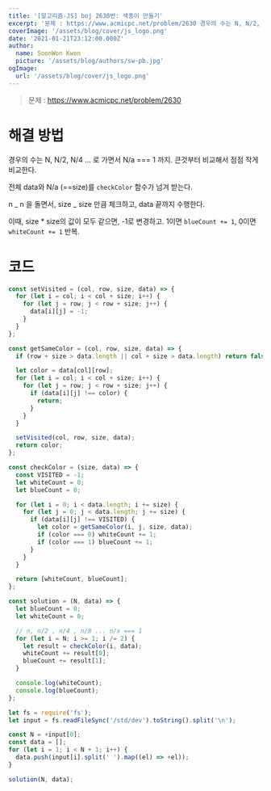 ```yaml
---
title: '[알고리즘-JS] boj 2630번: 색종이 만들기'
excerpt: '문제 : https://www.acmicpc.net/problem/2630 경우의 수는 N, N/2, N/4 ... 로 가면서 N/a === 1 까지. 큰것부터 비교해서 점점 작게 비교한다. 전체 data와 N/a (==size)를 `checkColor` 함수가 넘겨 받는다. n _ n 을 돌면서, size _ size 만큼 체크하고, data 끝까지 수행한다.'
coverImage: '/assets/blog/cover/js_logo.png'
date: '2021-01-21T23:12:00.000Z'
author:
  name: SoonWon Kwon
  picture: '/assets/blog/authors/sw-pb.jpg'
ogImage:
  url: '/assets/blog/cover/js_logo.png'
---
```


> 문제 : https://www.acmicpc.net/problem/2630

# 해결 방법

경우의 수는 N, N/2, N/4 ... 로 가면서 N/a === 1 까지. 큰것부터 비교해서 점점 작게 비교한다.

전체 data와 N/a (==size)를 `checkColor` 함수가 넘겨 받는다.

n _ n 을 돌면서, size _ size 만큼 체크하고, data 끝까지 수행한다.

이때, size \* size의 값이 모두 같으면, -1로 변경하고. 1이면 `blueCount += 1`, 0이면 `whiteCount += 1` 반복.

# 코드

```javascript
const setVisited = (col, row, size, data) => {
  for (let i = col; i < col + size; i++) {
    for (let j = row; j < row + size; j++) {
      data[i][j] = -1;
    }
  }
};

const getSameColor = (col, row, size, data) => {
  if (row + size > data.length || col + size > data.length) return false;

  let color = data[col][row];
  for (let i = col; i < col + size; i++) {
    for (let j = row; j < row + size; j++) {
      if (data[i][j] !== color) {
        return;
      }
    }
  }

  setVisited(col, row, size, data);
  return color;
};

const checkColor = (size, data) => {
  const VISITED = -1;
  let whiteCount = 0;
  let blueCount = 0;

  for (let i = 0; i < data.length; i += size) {
    for (let j = 0; j < data.length; j += size) {
      if (data[i][j] !== VISITED) {
        let color = getSameColor(i, j, size, data);
        if (color === 0) whiteCount += 1;
        if (color === 1) blueCount += 1;
      }
    }
  }

  return [whiteCount, blueCount];
};

const solution = (N, data) => {
  let blueCount = 0;
  let whiteCount = 0;

  // n, n/2 , n/4 , n/8 ... n/x === 1
  for (let i = N; i >= 1; i /= 2) {
    let result = checkColor(i, data);
    whiteCount += result[0];
    blueCount += result[1];
  }

  console.log(whiteCount);
  console.log(blueCount);
};

let fs = require('fs');
let input = fs.readFileSync('/std/dev').toString().split('\n');

const N = +input[0];
const data = [];
for (let i = 1; i < N + 1; i++) {
  data.push(input[i].split(' ').map((el) => +el));
}

solution(N, data);
```
